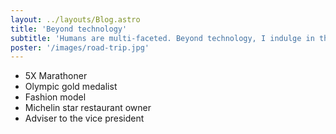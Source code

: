```yaml
---
layout: ../layouts/Blog.astro
title: 'Beyond technology'
subtitle: 'Humans are multi-faceted. Beyond technology, I indulge in the following:'
poster: '/images/road-trip.jpg'
---
```


- 5X Marathoner
- Olympic gold medalist
- Fashion model
- Michelin star restaurant owner
- Adviser to the vice president
